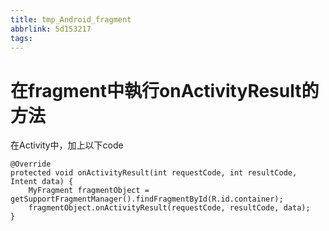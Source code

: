 ```yaml
---
title: tmp_Android_fragment
abbrlink: 5d153217
tags:
---
```

在fragment中執行onActivityResult的方法
===

在Activity中，加上以下code
```
@Override
protected void onActivityResult(int requestCode, int resultCode, Intent data) {
    MyFragment fragmentObject = getSupportFragmentManager().findFragmentById(R.id.container);
    fragmentObject.onActivityResult(requestCode, resultCode, data);
}
```